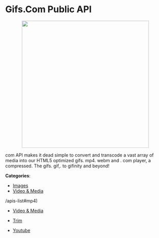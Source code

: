 # Gifs.Com Public API
<p align="center">
    <img width="400" src="https://raw.githubusercontent.com/apis-list/apis-list/apis/gifs-com-public-api/logo_256x256.png" />
</p>

com API makes it dead simple to convert and transcode a vast array of media into our HTML5 optimized gifs. mp4. webm and . com player, a compressed. The gifs. gif,. to gifinity and beyond!



**Categories**:
- [Images](https://github.com/apis-list/apis-list#images)
- [Video & Media](https://github.com/apis-list/apis-list#video-and-media)





/apis-list#mp4)

- [Video & Media](https://github/apis-list/apis-list#video-and-media)

- [Trim](https://github/apis-list/apis-list#trim)

- [Youtube](https://github/apis-list/apis-list#youtube)



